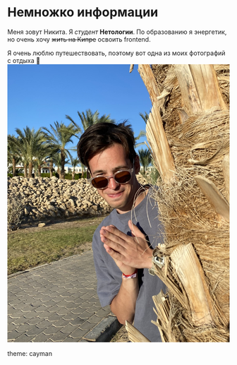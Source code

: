 # Немножко информации

Меня зовут Никита. Я _студент_ **Нетологии**. По образованию я энергетик, но очень хочу ~~жить на Кипре~~ освоить frontend.

Я очень люблю путешествовать, поэтому вот одна из моих фотографий с отдыха 🖖
![This is an image](/images/IMG_E0296.JPG)

theme: cayman

